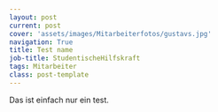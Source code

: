 ```yaml
---
layout: post
current: post
cover: 'assets/images/Mitarbeiterfotos/gustavs.jpg'
navigation: True
title: Test name
job-title: StudentischeHilfskraft
tags: Mitarbeiter
class: post-template
---
```


Das ist einfach nur ein test.
